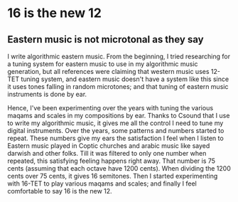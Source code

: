 # 16 is the new 12

## Eastern music is not microtonal as they say

I write algorithmic eastern music.
From the beginning, I tried researching for a tuning system for eastern music to use in my algorithmic music generation,
but all references were claiming that western music uses 12-TET tuning system,
and eastern music doesn't have a system like this since it uses tones falling in random microtones;
and that tuning of eastern music instruments is done by ear.

Hence, I've been experimenting over the years with tuning the various maqams and scales in my compositions by ear.
Thanks to Csound that I use to write my algorithmic music, it gives me all the control I need to tune my digital instruments.
Over the years, some patterns and numbers started to repeat.
These numbers give my ears the satisfaction I feel when I listen to Eastern music played in Coptic churches and arabic music like sayed darwish and other folks.
Till it was filtered to only one number when repeated, this satisfying feeling happens right away.
That number is 75 cents (assuming that each octave have 1200 cents).
When dividing the 1200 cents over 75 cents, it gives 16 semitones.
Then I started experimenting with 16-TET to play various maqams and scales; and finally I feel comfortable to say 16 is the new 12.
